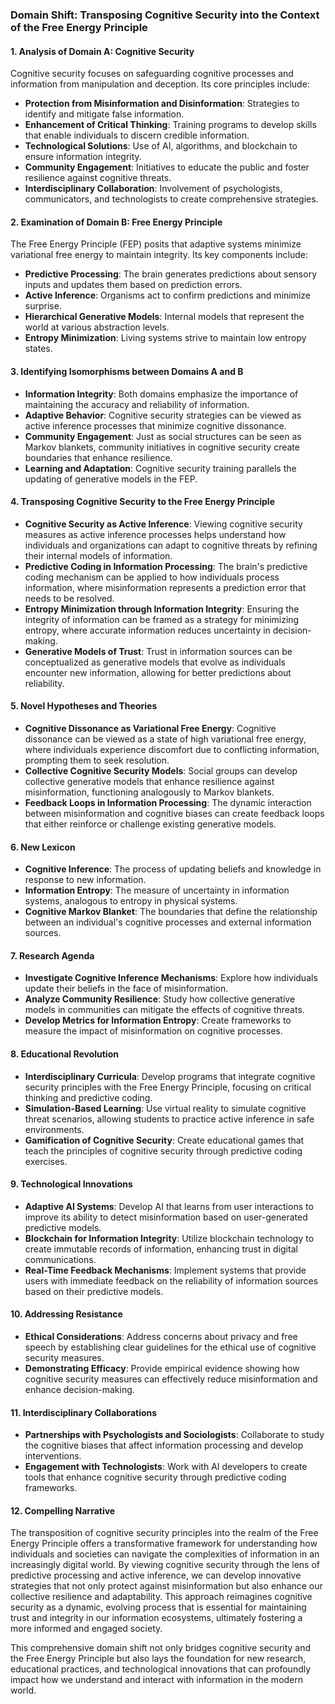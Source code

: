 ### Domain Shift: Transposing Cognitive Security into the Context of the Free Energy Principle

#### 1. Analysis of Domain A: Cognitive Security
Cognitive security focuses on safeguarding cognitive processes and information from manipulation and deception. Its core principles include:
- **Protection from Misinformation and Disinformation**: Strategies to identify and mitigate false information.
- **Enhancement of Critical Thinking**: Training programs to develop skills that enable individuals to discern credible information.
- **Technological Solutions**: Use of AI, algorithms, and blockchain to ensure information integrity.
- **Community Engagement**: Initiatives to educate the public and foster resilience against cognitive threats.
- **Interdisciplinary Collaboration**: Involvement of psychologists, communicators, and technologists to create comprehensive strategies.

#### 2. Examination of Domain B: Free Energy Principle
The Free Energy Principle (FEP) posits that adaptive systems minimize variational free energy to maintain integrity. Its key components include:
- **Predictive Processing**: The brain generates predictions about sensory inputs and updates them based on prediction errors.
- **Active Inference**: Organisms act to confirm predictions and minimize surprise.
- **Hierarchical Generative Models**: Internal models that represent the world at various abstraction levels.
- **Entropy Minimization**: Living systems strive to maintain low entropy states.

#### 3. Identifying Isomorphisms between Domains A and B
- **Information Integrity**: Both domains emphasize the importance of maintaining the accuracy and reliability of information.
- **Adaptive Behavior**: Cognitive security strategies can be viewed as active inference processes that minimize cognitive dissonance.
- **Community Engagement**: Just as social structures can be seen as Markov blankets, community initiatives in cognitive security create boundaries that enhance resilience.
- **Learning and Adaptation**: Cognitive security training parallels the updating of generative models in the FEP.

#### 4. Transposing Cognitive Security to the Free Energy Principle
- **Cognitive Security as Active Inference**: Viewing cognitive security measures as active inference processes helps understand how individuals and organizations can adapt to cognitive threats by refining their internal models of information.
- **Predictive Coding in Information Processing**: The brain's predictive coding mechanism can be applied to how individuals process information, where misinformation represents a prediction error that needs to be resolved.
- **Entropy Minimization through Information Integrity**: Ensuring the integrity of information can be framed as a strategy for minimizing entropy, where accurate information reduces uncertainty in decision-making.
- **Generative Models of Trust**: Trust in information sources can be conceptualized as generative models that evolve as individuals encounter new information, allowing for better predictions about reliability.

#### 5. Novel Hypotheses and Theories
- **Cognitive Dissonance as Variational Free Energy**: Cognitive dissonance can be viewed as a state of high variational free energy, where individuals experience discomfort due to conflicting information, prompting them to seek resolution.
- **Collective Cognitive Security Models**: Social groups can develop collective generative models that enhance resilience against misinformation, functioning analogously to Markov blankets.
- **Feedback Loops in Information Processing**: The dynamic interaction between misinformation and cognitive biases can create feedback loops that either reinforce or challenge existing generative models.

#### 6. New Lexicon
- **Cognitive Inference**: The process of updating beliefs and knowledge in response to new information.
- **Information Entropy**: The measure of uncertainty in information systems, analogous to entropy in physical systems.
- **Cognitive Markov Blanket**: The boundaries that define the relationship between an individual's cognitive processes and external information sources.

#### 7. Research Agenda
- **Investigate Cognitive Inference Mechanisms**: Explore how individuals update their beliefs in the face of misinformation.
- **Analyze Community Resilience**: Study how collective generative models in communities can mitigate the effects of cognitive threats.
- **Develop Metrics for Information Entropy**: Create frameworks to measure the impact of misinformation on cognitive processes.

#### 8. Educational Revolution
- **Interdisciplinary Curricula**: Develop programs that integrate cognitive security principles with the Free Energy Principle, focusing on critical thinking and predictive coding.
- **Simulation-Based Learning**: Use virtual reality to simulate cognitive threat scenarios, allowing students to practice active inference in safe environments.
- **Gamification of Cognitive Security**: Create educational games that teach the principles of cognitive security through predictive coding exercises.

#### 9. Technological Innovations
- **Adaptive AI Systems**: Develop AI that learns from user interactions to improve its ability to detect misinformation based on user-generated predictive models.
- **Blockchain for Information Integrity**: Utilize blockchain technology to create immutable records of information, enhancing trust in digital communications.
- **Real-Time Feedback Mechanisms**: Implement systems that provide users with immediate feedback on the reliability of information sources based on their predictive models.

#### 10. Addressing Resistance
- **Ethical Considerations**: Address concerns about privacy and free speech by establishing clear guidelines for the ethical use of cognitive security measures.
- **Demonstrating Efficacy**: Provide empirical evidence showing how cognitive security measures can effectively reduce misinformation and enhance decision-making.

#### 11. Interdisciplinary Collaborations
- **Partnerships with Psychologists and Sociologists**: Collaborate to study the cognitive biases that affect information processing and develop interventions.
- **Engagement with Technologists**: Work with AI developers to create tools that enhance cognitive security through predictive coding frameworks.

#### 12. Compelling Narrative
The transposition of cognitive security principles into the realm of the Free Energy Principle offers a transformative framework for understanding how individuals and societies can navigate the complexities of information in an increasingly digital world. By viewing cognitive security through the lens of predictive processing and active inference, we can develop innovative strategies that not only protect against misinformation but also enhance our collective resilience and adaptability. This approach reimagines cognitive security as a dynamic, evolving process that is essential for maintaining trust and integrity in our information ecosystems, ultimately fostering a more informed and engaged society. 

This comprehensive domain shift not only bridges cognitive security and the Free Energy Principle but also lays the foundation for new research, educational practices, and technological innovations that can profoundly impact how we understand and interact with information in the modern world.